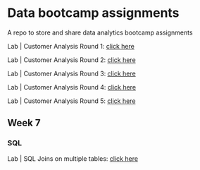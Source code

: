 # Data bootcamp assignments
A repo to store and share data analytics bootcamp assignments

Lab | Customer Analysis Round 1: [click here](https://github.com/ocaoimh/data_bootcamp_assignments-/blob/main/lab-customer-analysis-round-1/lab-customer-analysis-round-1-master/readme.md)


Lab | Customer Analysis Round 2: [click here](https://github.com/ocaoimh/data_bootcamp_assignments-/blob/main/lab-customer-analysis-round-2/lab-customer-analysis-round-2-master/readme.md "Lab | Customer Analysis Round 2")


Lab | Customer Analysis Round 3: [click here](https://github.com/ocaoimh/data_bootcamp_assignments-/blob/main/lab-customer-analysis-round-3/lab3.md "Lab | Customer Analysis Round 3")

Lab | Customer Analysis Round 4: [click here](https://github.com/ocaoimh/data_bootcamp_assignments-/blob/main/lab-customer-analysis-round-4-5/lab4/lab4.md "Lab | Customer Analysis Round 4")

Lab | Customer Analysis Round 5: [click here](https://github.com/ocaoimh/data_bootcamp_assignments-/blob/main/lab-customer-analysis-round-4-5/lab5.md "Lab | Customer Analysis Round 5")

## Week 7
### SQL
Lab | SQL Joins on multiple tables: [click here](https://github.com/ocaoimh/data_bootcamp_assignments-/blob/main/week7_Lab_joins_on_multiple_tables/lab_solution.md "Lab | Customer Analysis Round 5")




